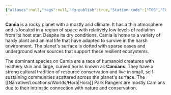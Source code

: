 ```yaml
---
{"aliases":null,"tags":null,"dg-publish":true,"Station code":["T06","E06"],"permalink":"/narrative/locations/worlds/camia/","dgPassFrontmatter":true}
---
```


**Camia** is a rocky planet with a mostly arid climate. It has a thin atmosphere and is located in a region of space with relatively low levels of radiation from its host star. Despite its dry conditions, Camia is home to a variety of hardy plant and animal life that have adapted to survive in the harsh environment. The planet's surface is dotted with sparse oases and underground water sources that support these resilient ecosystems. 

The dominant species on Camia are a race of humanoid creatures with leathery skin and large, curved horns known as **Camians**. They have a strong cultural tradition of resource conservation and live in small, self-sustaining communities scattered across the planet's surface. The [[Narrative/Locations/Worlds/Hora\|Hora]] Park Rangers are mostly Camians due to their intrinstic connection with nature and conservation.
